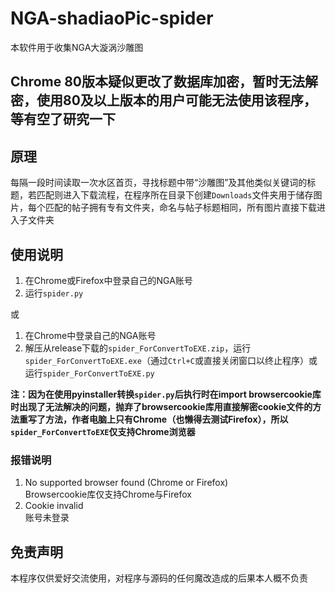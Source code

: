 # NGA-shadiaoPic-spider
本软件用于收集NGA大漩涡沙雕图

## Chrome 80版本疑似更改了数据库加密，暂时无法解密，使用80及以上版本的用户可能无法使用该程序，等有空了研究一下

## 原理
每隔一段时间读取一次水区首页，寻找标题中带“沙雕图”及其他类似关键词的标题，若匹配则进入下载流程，在程序所在目录下创建`Downloads`文件夹用于储存图片，每个匹配的帖子拥有专有文件夹，命名与帖子标题相同，所有图片直接下载进入子文件夹

## 使用说明
1. 在Chrome或Firefox中登录自己的NGA账号
2. 运行`spider.py`

或

1. 在Chrome中登录自己的NGA账号
2. 解压从release下载的`spider_ForConvertToEXE.zip`，运行`spider_ForConvertToEXE.exe`（通过`Ctrl+C`或直接关闭窗口以终止程序）或运行`spider_ForConvertToEXE.py`

**注：因为在使用pyinstaller转换`spider.py`后执行时在import browsercookie库时出现了无法解决的问题，抛弃了browsercookie库用直接解密cookie文件的方法重写了方法，作者电脑上只有Chrome（也懒得去测试Firefox），所以`spider_ForConvertToEXE`仅支持Chrome浏览器**

### 报错说明
1. No supported browser found (Chrome or Firefox)  
    Browsercookie库仅支持Chrome与Firefox
2. Cookie invalid  
    账号未登录

## 免责声明
本程序仅供爱好交流使用，对程序与源码的任何魔改造成的后果本人概不负责
